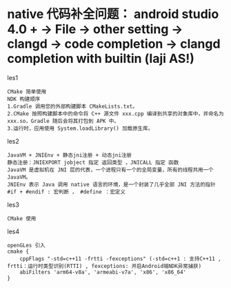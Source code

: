 # native 代码补全问题： android studio 4.0 + -> File -> other setting -> clangd -> code completion -> clangd completion with builtin (laji AS!)
les1
```
CMake 简单使用
NDK 构建顺序
1.Gradle 调用您的外部构建脚本 CMakeLists.txt。
2.CMake 按照构建脚本中的命令将 C++ 源文件 xxx.cpp 编译到共享的对象库中，并命名为 xxx.so，Gradle 随后会将其打包到 APK 中。
3.运行时，应用使用 System.loadLibrary() 加载原生库。
```
les2
```
JavaVM + JNIEnv + 静态jni注册 + 动态jni注册
静态注册：JNIEXPORT jobject 指定 返回类型 ，JNICALL 指定 函数
JavaVM 是虚拟机在 JNI 层的代表，一个进程只有一个的全局变量，所有的线程共用一个 JavaVM。
JNIEnv 表示 Java 调用 native 语言的环境，是一个封装了几乎全部 JNI 方法的指针
#if + #endif : 宏判断 ， #define ：宏定义
```
les3
```
CMake 使用
```
les4
```
openGLes 引入
cmake {
    cppFlags "-std=c++11 -frtti -fexceptions" (-std=c++1 : 支持C++11 , frtti：运行时类型识别(RTTI) , fexceptions: 开启Android端NDK异常捕获)
    abiFilters 'arm64-v8a', 'armeabi-v7a', 'x86', 'x86_64'
}
```
